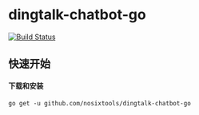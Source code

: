 # dingtalk-chatbot-go

[![Build Status](https://api.travis-ci.org/nosixtools/solarlunar.svg?branch=master)](https://api.travis-ci.org/nosixtools/solarlunar)

## 快速开始
#### 下载和安装
	go get -u github.com/nosixtools/dingtalk-chatbot-go